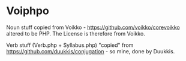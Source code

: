 # Voiphpo

Noun stuff copied from Voikko - https://github.com/voikko/corevoikko altered to be PHP. The License is therefore from Voikko.

Verb stuff (Verb.php + Syllabus.php) "copied" from https://github.com/duukkis/conjugation - so mine, done by Duukkis.

